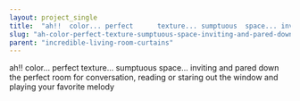 ```yaml
---
layout: project_single
title:  "ah!!  color... perfect      texture... sumptuous  space... inviting and pared down  the perfect room for conversation, reading or staring out the window and playing your favorite melody"
slug: "ah-color-perfect-texture-sumptuous-space-inviting-and-pared-down-the-perfect-room-for-conversation"
parent: "incredible-living-room-curtains"
---
```

ah!!  color... perfect      texture... sumptuous  space... inviting and pared down  the perfect room for conversation, reading or staring out the window and playing your favorite melody